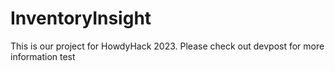 # InventoryInsight
This is our project for HowdyHack 2023. Please check out devpost for more information
test
